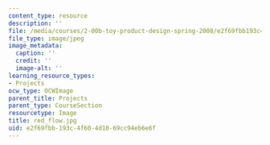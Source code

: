 ```yaml
---
content_type: resource
description: ''
file: /media/courses/2-00b-toy-product-design-spring-2008/e2f69fbb193c4f604d1069cc94eb6e6f_red_flow.jpg
file_type: image/jpeg
image_metadata:
  caption: ''
  credit: ''
  image-alt: ''
learning_resource_types:
- Projects
ocw_type: OCWImage
parent_title: Projects
parent_type: CourseSection
resourcetype: Image
title: red_flow.jpg
uid: e2f69fbb-193c-4f60-4d10-69cc94eb6e6f
---
```

